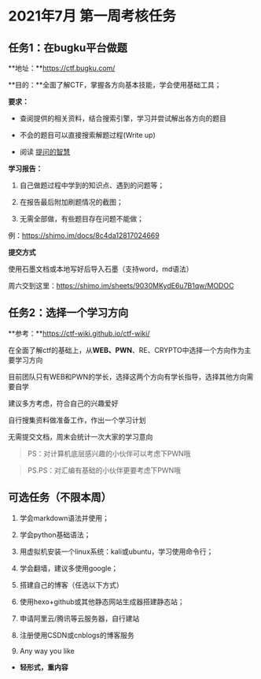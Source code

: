 # 2021年7月 第一周考核任务

## 任务1：在bugku平台做题

**地址：**https://ctf.bugku.com/

**目的：**全面了解CTF，掌握各方向基本技能，学会使用基础工具；

**要求：**

- 查阅提供的相关资料，结合搜索引擎，学习并尝试解出各方向的题目

- 不会的题目可以直接搜索解题过程(Write up)

- 阅读 [提问的智慧](https://github.com/ryanhanwu/How-To-Ask-Questions-The-Smart-Way/blob/master/README-zh_CN.md)

**学习报告：**

1. 自己做题过程中学到的知识点、遇到的问题等；

1. 在报告最后附加刷题情况的截图；

1. 无需全部做，有些题目存在问题不能做；

例：https://shimo.im/docs/8c4da12817024669

**提交方式**

使用石墨文档或本地写好后导入石墨（支持word，md语法）

周六交到这里：https://shimo.im/sheets/9030MKydE6u7B1qw/MODOC

## 任务2：选择一个学习方向

**参考：**https://ctf-wiki.github.io/ctf-wiki/

在全面了解ctf的基础上，从**WEB、PWN**、RE、CRYPTO中选择一个方向作为主要学习方向

目前团队只有WEB和PWN的学长，选择这两个方向有学长指导，选择其他方向需要自学

建议多方考虑，符合自己的兴趣爱好

自行搜集资料做准备工作，作出一个学习计划

无需提交文档，周末会统计一次大家的学习意向

> PS：对计算机底层感兴趣的小伙伴可以考虑下PWN哦

> PS.PS：对汇编有基础的小伙伴更要考虑下PWN哦

## 可选任务（不限本周）

1. 学会markdown语法并使用；

1. 学会python基础语法；

1. 用虚拟机安装一个linux系统：kali或ubuntu，学习使用命令行；

1. 学会翻墙，建议多使用google；

1. 搭建自己的博客（任选以下方式）

1. 使用hexo+github或其他静态网站生成器搭建静态站；

1. 申请阿里云/腾讯等云服务器，自行建站

1. 注册使用CSDN或cnblogs的博客服务

1. Any way you like

- **轻形式，重内容**